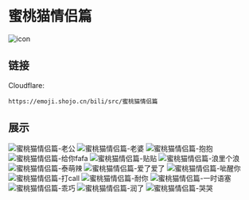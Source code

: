 # 蜜桃猫情侣篇
![icon](https://emoji.shojo.cn/bili/src/蜜桃猫情侣篇/icon.png)
## 链接
Cloudflare:
```
https://emoji.shojo.cn/bili/src/蜜桃猫情侣篇
```
## 展示
![蜜桃猫情侣篇-老公](https://emoji.shojo.cn/bili/src/蜜桃猫情侣篇/蜜桃猫情侣篇-老公.png)
![蜜桃猫情侣篇-老婆](https://emoji.shojo.cn/bili/src/蜜桃猫情侣篇/蜜桃猫情侣篇-老婆.png)
![蜜桃猫情侣篇-抱抱](https://emoji.shojo.cn/bili/src/蜜桃猫情侣篇/蜜桃猫情侣篇-抱抱.png)
![蜜桃猫情侣篇-给你fafa](https://emoji.shojo.cn/bili/src/蜜桃猫情侣篇/蜜桃猫情侣篇-给你fafa.png)
![蜜桃猫情侣篇-贴贴](https://emoji.shojo.cn/bili/src/蜜桃猫情侣篇/蜜桃猫情侣篇-贴贴.png)
![蜜桃猫情侣篇-浪里个浪](https://emoji.shojo.cn/bili/src/蜜桃猫情侣篇/蜜桃猫情侣篇-浪里个浪.png)
![蜜桃猫情侣篇-泰萌辣](https://emoji.shojo.cn/bili/src/蜜桃猫情侣篇/蜜桃猫情侣篇-泰萌辣.png)
![蜜桃猫情侣篇-爱了爱了](https://emoji.shojo.cn/bili/src/蜜桃猫情侣篇/蜜桃猫情侣篇-爱了爱了.png)
![蜜桃猫情侣篇-呲醒你](https://emoji.shojo.cn/bili/src/蜜桃猫情侣篇/蜜桃猫情侣篇-呲醒你.png)
![蜜桃猫情侣篇-打call](https://emoji.shojo.cn/bili/src/蜜桃猫情侣篇/蜜桃猫情侣篇-打call.png)
![蜜桃猫情侣篇-耐你](https://emoji.shojo.cn/bili/src/蜜桃猫情侣篇/蜜桃猫情侣篇-耐你.png)
![蜜桃猫情侣篇-一时语塞](https://emoji.shojo.cn/bili/src/蜜桃猫情侣篇/蜜桃猫情侣篇-一时语塞.png)
![蜜桃猫情侣篇-乖巧](https://emoji.shojo.cn/bili/src/蜜桃猫情侣篇/蜜桃猫情侣篇-乖巧.png)
![蜜桃猫情侣篇-润了](https://emoji.shojo.cn/bili/src/蜜桃猫情侣篇/蜜桃猫情侣篇-润了.png)
![蜜桃猫情侣篇-哭哭](https://emoji.shojo.cn/bili/src/蜜桃猫情侣篇/蜜桃猫情侣篇-哭哭.png)
